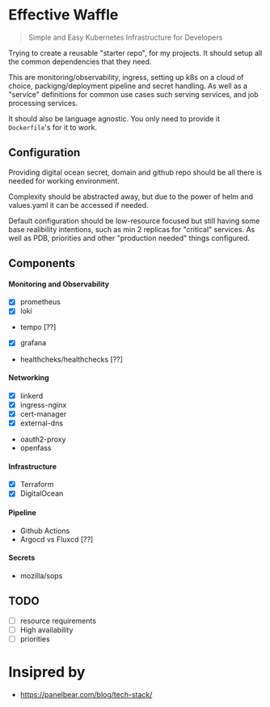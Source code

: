 # Effective Waffle
> Simple and Easy Kubernetes Infrastructure for Developers

Trying to create a reusable "starter repo", for my projects.
It should setup all the common dependencies that they need.

This are monitoring/observability, ingress, setting up k8s
on a cloud of choice, packigng/deployment pipeline and secret handling.
As well as a "service" definitions for common use cases such serving services,
and job processing services.

It should also be language agnostic. You only need to provide
it `Dockerfile`'s for it to work.

## Configuration
Providing digital ocean secret, domain and github repo should be all there
is needed for working environment.

Complexity should be abstracted away, but due to the power of helm and values.yaml
it can be accessed if needed.

Default configuration should be low-resource focused but still having some base
realibility intentions, such as min 2 replicas for "critical" services. As well
as PDB, priorities and other "production needed" things configured.

## Components
 
#### Monitoring and Observability
 * [x] prometheus
 * [x] loki
 * tempo [??]
 * [x] grafana
 * healthcheks/healthchecks [??]

#### Networking
 * [x] linkerd
 * [x] ingress-nginx
 * [x] cert-manager
 * [x] external-dns
 * oauth2-proxy
 * openfass

#### Infrastructure
 * [x] Terraform
  * [x] DigitalOcean

#### Pipeline
 * Github Actions
 * Argocd vs Fluxcd [??]

#### Secrets
 * mozilla/sops

## TODO

 * [ ] resource requirements
 * [ ] High availability
 * [ ] priorities

# Insipred by
 * https://panelbear.com/blog/tech-stack/

